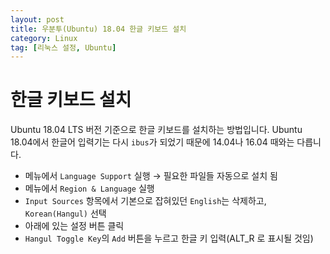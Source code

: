 ```yaml
---
layout: post
title: 우분투(Ubuntu) 18.04 한글 키보드 설치
category: Linux
tag: [리눅스 설정, Ubuntu]
---
```

# 한글 키보드 설치

Ubuntu 18.04 LTS 버전 기준으로 한글 키보드를 설치하는 방법입니다.
Ubuntu 18.04에서 한글어 입력기는 다시 `ibus`가 되었기 때문에 14.04나 16.04 때와는 다릅니다.

* 메뉴에서 `Language Support` 실행 → 필요한 파일들 자동으로 설치 됨
* 메뉴에서 `Region & Language` 실행
* `Input Sources` 항목에서 기본으로 잡혀있던 `English`는 삭제하고, `Korean(Hangul)` 선택
* 아래에 있는 설정 버튼 클릭
* `Hangul Toggle Key`의 `Add` 버튼을 누르고 <kbd>한글</kbd> 키 입력(ALT_R 로 표시될 것임)
